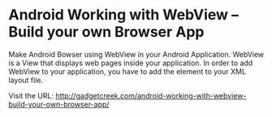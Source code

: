 # Android Working with WebView – Build your own Browser App

Make Android Bowser using WebView in your Android Application.
WebView is a View that displays web pages inside your application.
In order to add WebView to your application, you have to add the <WebView> element to your XML layout file.

Visit the URL: 
http://gadgetcreek.com/android-working-with-webview-build-your-own-browser-app/
